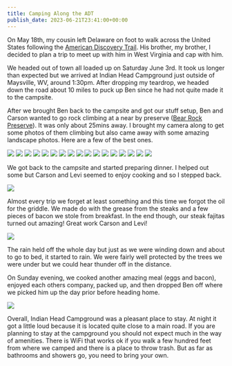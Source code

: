 ```yaml
---
title: Camping Along the ADT
publish_date: 2023-06-21T23:41:00+00:00
---
```


On May 18th, my cousin left Delaware on foot to walk across the United States following the [American Discovery Trail](https://discoverytrail.org). His brother, my brother, I decided to plan a trip to meet up with him in West Virginia and cap with him.

We headed out of town all loaded up on Saturday June 3rd. It took us longer than expected but we arrived at Indian Head Campground just outside of Maysville, WV, around 1:30pm. After dropping my teardrop, we headed down the road about 10 miles to puck up Ben since he had not quite made it to the campsite.

After we brought Ben back to the campsite and got our stuff setup, Ben and Carson wanted to go rock climbing at a near by preserve ([Bear Rock Preserve](https://www.nature.org/en-us/get-involved/how-to-help/places-we-protect/bear-rocks-preserve/)). It was only about 25mins away. I brought my camera along to get some photos of them climbing but also came away with some amazing landscape photos. Here are a few of the best ones.

![](https://static.lukebouch.com/posts/camping-along-the-adt/IMG_3918.jpg)
![](https://static.lukebouch.com/posts/camping-along-the-adt/IMG_3927.jpg)
![](https://static.lukebouch.com/posts/camping-along-the-adt/DSC07581-Enhanced-NR.jpg)
![](https://static.lukebouch.com/posts/camping-along-the-adt/DSC07579.jpg)
![](https://static.lukebouch.com/posts/camping-along-the-adt/DSC07570.jpg)
![](https://static.lukebouch.com/posts/camping-along-the-adt/DSC07572.jpg)
![](https://static.lukebouch.com/posts/camping-along-the-adt/DSC07576.jpg)
![](https://static.lukebouch.com/posts/camping-along-the-adt/IMG_3940.jpg)
![](https://static.lukebouch.com/posts/camping-along-the-adt/DSC07618.jpg)
![](https://static.lukebouch.com/posts/camping-along-the-adt/DSC07600.jpg)
![](https://static.lukebouch.com/posts/camping-along-the-adt/DSC07586.jpg)
![](https://static.lukebouch.com/posts/camping-along-the-adt/DSC07593.jpg)
![](https://static.lukebouch.com/posts/camping-along-the-adt/DSC07853.jpg)
![](https://static.lukebouch.com/posts/camping-along-the-adt/DSC07584.jpg)
![](https://static.lukebouch.com/posts/camping-along-the-adt/DSC07862-HDRPanorama.jpg)
![](https://static.lukebouch.com/posts/camping-along-the-adt/DSC08106-HDR-Pano.jpg)
![](https://static.lukebouch.com/posts/camping-along-the-adt/DSC07728-HDR-Pano.jpg)

We got back to the campsite and started preparing dinner. I helped out some but Carson and Levi seemed to enjoy cooking and so I stepped back.

![](https://static.lukebouch.com/posts/camping-along-the-adt/DSC08112-Enhanced-NR.jpg)

Almost every trip we forget at least something and this time we forgot the oil for the griddle. We made do with the grease from the steaks and a few pieces of bacon we stole from breakfast. In the end though, our steak fajitas turned out amazing! Great work Carson and Levi!

![](https://static.lukebouch.com/posts/camping-along-the-adt/IMG_3956.jpg)

The rain held off the whole day but just as we were winding down and about to go to bed, it started to rain. We were fairly well protected by the trees we were under but we could hear thunder off in the distance.

On Sunday evening, we cooked another amazing meal (eggs and bacon), enjoyed each others company, packed up, and then dropped Ben off where we picked him up the day prior before heading home.

![](https://static.lukebouch.com/posts/camping-along-the-adt/IMG_3964.jpg)

Overall, Indian Head Campground was a pleasant place to stay. At night it got a little loud because it is located quite close to a main road. If you are planning to stay at the campground you should not expect much in the way of amenities. There is WiFi that works ok if you walk a few hundred feet from where we camped and there is a place to throw trash. But as far as bathrooms and showers go, you need to bring your own.
